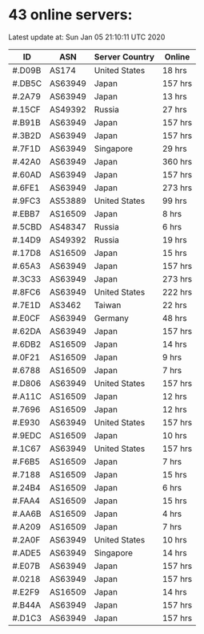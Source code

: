 # 43 online servers:

Latest update at: Sun Jan 05 21:10:11 UTC 2020

| ID | ASN | Server Country | Online |
| -- | --- | -------------- | ------ |
| #.D09B | AS174 | United States | 18 hrs |
| #.DB5C | AS63949 | Japan | 157 hrs |
| #.2A79 | AS63949 | Japan | 13 hrs |
| #.15CF | AS49392 | Russia | 27 hrs |
| #.B91B | AS63949 | Japan | 157 hrs |
| #.3B2D | AS63949 | Japan | 157 hrs |
| #.7F1D | AS63949 | Singapore | 29 hrs |
| #.42A0 | AS63949 | Japan | 360 hrs |
| #.60AD | AS63949 | Japan | 157 hrs |
| #.6FE1 | AS63949 | Japan | 273 hrs |
| #.9FC3 | AS53889 | United States | 99 hrs |
| #.EBB7 | AS16509 | Japan | 8 hrs |
| #.5CBD | AS48347 | Russia | 6 hrs |
| #.14D9 | AS49392 | Russia | 19 hrs |
| #.17D8 | AS16509 | Japan | 15 hrs |
| #.65A3 | AS63949 | Japan | 157 hrs |
| #.3C33 | AS63949 | Japan | 273 hrs |
| #.8FC6 | AS63949 | United States | 222 hrs |
| #.7E1D | AS3462 | Taiwan | 22 hrs |
| #.E0CF | AS63949 | Germany | 48 hrs |
| #.62DA | AS63949 | Japan | 157 hrs |
| #.6DB2 | AS16509 | Japan | 14 hrs |
| #.0F21 | AS16509 | Japan | 9 hrs |
| #.6788 | AS16509 | Japan | 7 hrs |
| #.D806 | AS63949 | United States | 157 hrs |
| #.A11C | AS16509 | Japan | 12 hrs |
| #.7696 | AS16509 | Japan | 12 hrs |
| #.E930 | AS63949 | United States | 157 hrs |
| #.9EDC | AS16509 | Japan | 10 hrs |
| #.1C67 | AS63949 | United States | 157 hrs |
| #.F6B5 | AS16509 | Japan | 7 hrs |
| #.7188 | AS16509 | Japan | 15 hrs |
| #.24B4 | AS16509 | Japan | 6 hrs |
| #.FAA4 | AS16509 | Japan | 15 hrs |
| #.AA6B | AS16509 | Japan | 4 hrs |
| #.A209 | AS16509 | Japan | 7 hrs |
| #.2A0F | AS63949 | United States | 10 hrs |
| #.ADE5 | AS63949 | Singapore | 14 hrs |
| #.E07B | AS63949 | Japan | 157 hrs |
| #.0218 | AS63949 | Japan | 157 hrs |
| #.E2F9 | AS16509 | Japan | 14 hrs |
| #.B44A | AS63949 | Japan | 157 hrs |
| #.D1C3 | AS63949 | Japan | 157 hrs |

